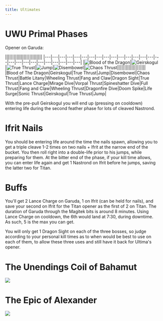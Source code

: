 ```yaml
---
title: Ultimates
---
```

# UWU Primal Phases
Opener on Garuda:

||||||||||||||||||||||||||
|---|---|---|---|---|---|---|---|---|---|---|---|---|---|---|---|---|---|---|---|---|---|---|---|---|---|
|![Blood of the Dragon](https://xivapi.com/i/002000/002581.png)|![Geirskogul](https://xivapi.com/i/002000/002583.png)|![True Thrust](https://xivapi.com/i/000000/000310.png)|![Jump](https://xivapi.com/i/002000/002576.png)|![Disembowel](https://xivapi.com/i/000000/000317.png)|![Chaos Thrust](https://xivapi.com/i/000000/000308.png)||||||||||||||||||||
|Blood of The Dragon|Geirskogul|True Thrust|Jump|Disembowel|Chaos Thrust|Battle Litany|Wheeling Thrust|Fang and Claw|Dragon Sight|True Thrust|Lance Charge|Mirage Dive|Vorpal Thrust|Spineshatter Dive|Full Thrust|Fang and Claw|Wheeling Thrust|Dragonfire Dive|Doom Spike|Life Surge|Sonic Thrust|Geirskogul|True Thrust|Jump|




With the pre-pull Geirskogul you will end up (pressing on cooldown) entering life during the second feather phase for lots of cleaved Nastrond.


# Ifrit Nails
You should be entering life around the time the nails spawn, allowing you to get a triple cleave 1-2 times on two nails + Ifrit at the narrow end of the bucket. You then roll right into a double-life prior to his jumps, while preparing for them. At the bitter end of the phase, if your kill time allows, you can enter life again and get 1 Nastrond on Ifrit before he jumps, saving the latter two for Titan.


# Buffs
You'll get 2 Lance Charge on Garuda, 1 on Ifrit (can be held for nails), and save your second on Ifrit for the Titan opener as the first of 2 on Titan. The duration of Garuda through the Magitek bits is around 8 minutes. Using Lance Charge on cooldown, the 6th would land at 7:30, during downtime. As such, 5 is the max you can get.

You will only get 1 Dragon Sight on each of the three bosses, so judge according to your personal kill times as to when would be best to use on each of them, to allow these three uses and still have it back for Ultima's opener.

# The Unendings Coil of Bahamut
![](https://cdn.discordapp.com/attachments/841722176017268826/854031489682112532/unknown.png?1631777932)

# The Epic of Alexander
![](https://cdn.discordapp.com/attachments/610019474673762347/770644350060462120/ucob.jpg?1631778007)